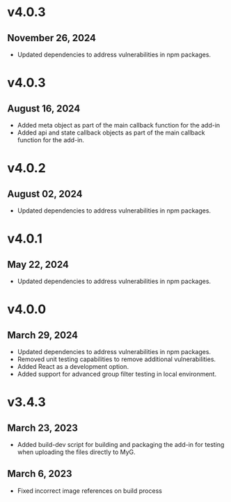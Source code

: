 # v4.0.3
## November 26, 2024
- Updated dependencies to address vulnerabilities in npm packages.

# v4.0.3
## August 16, 2024
- Added meta object as part of the main callback function for the add-in
- Added api and state callback objects as part of the main callback function for the add-in.

# v4.0.2
## August 02, 2024
- Updated dependencies to address vulnerabilities in npm packages.

# v4.0.1
## May 22, 2024
- Updated dependencies to address vulnerabilities in npm packages.

# v4.0.0
## March 29, 2024
- Updated dependencies to address vulnerabilities in npm packages.
- Removed unit testing capabilities to remove additional vulnerabilities.
- Added React as a development option.
- Added support for advanced group filter testing in local environment.

# v3.4.3
## March 23, 2023
- Added build-dev script for building and packaging the add-in for testing when uploading the files directly to MyG.

## March 6, 2023
- Fixed incorrect image references on build process
